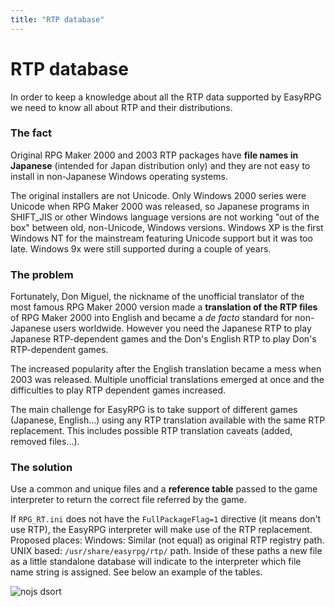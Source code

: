 ```yaml
---
title: "RTP database"
---
```

# RTP database

In order to keep a knowledge about all the RTP data supported by EasyRPG we need to know all about RTP and their distributions.

### The fact

Original RPG Maker 2000 and 2003 RTP packages have **file names in Japanese** (intended for Japan distribution only) and they are not easy to install in non-Japanese Windows operating systems.

The original installers are not Unicode. Only Windows 2000 series were Unicode when RPG Maker 2000 was released, so Japanese programs in SHIFT_JIS or other Windows language versions are not working "out of the box" between old, non-Unicode, Windows versions. Windows XP is the first Windows NT for the mainstream featuring Unicode support but it was too late. Windows 9x were still supported during a couple of years.

### The problem

Fortunately, Don Miguel, the nickname of the unofficial translator of the most famous RPG Maker 2000 version made a **translation of the RTP files** of RPG Maker 2000 into English and became a *de facto* standard for non-Japanese users worldwide. However you need the Japanese RTP to play Japanese RTP-dependent games and the Don's English RTP to play Don's RTP-dependent games.

The increased popularity after the English translation became a mess when 2003 was released. Multiple unofficial translations emerged at once and the difficulties to play RTP dependent games increased.

The main challenge for EasyRPG is to take support of different games (Japanese, English...) using any RTP translation available with the same RTP replacement. This includes possible RTP translation caveats (added, removed files...).

### The solution

Use a common and unique files and a **reference table** passed to the game interpreter to return the correct file referred by the game.

If `RPG_RT.ini` does not have the `FullPackageFlag=1` directive (it means don't use RTP), the EasyRPG interpreter will make use of the RTP replacement. Proposed places: Windows: Similar (not equal) as original RTP registry path. UNIX based: `/usr/share/easyrpg/rtp/` path. Inside of these paths a new file as a little standalone database will indicate to the interpreter which file name string is assigned. See below an example of the tables.

![nojs dsort](indexmenu>rtp-database)
